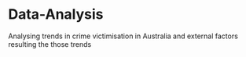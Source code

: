 # Data-Analysis
Analysing trends in crime victimisation in Australia and external factors resulting the those trends
